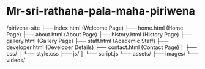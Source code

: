 
# Mr-sri-rathana-pala-maha-piriwena

/pirivena-site
   ├── index.html        (Welcome Page)
   ├── home.html         (Home Page)
   ├── about.html        (About Page)
   ├── history.html      (History Page)
   ├── gallery.html      (Gallery Page)
   ├── staff.html        (Academic Staff)
   ├── developer.html    (Developer Details)
   ├── contact.html      (Contact Page)
   │
   ├── css/
   │    └── style.css
   ├── js/
   │    └── script.js
   └── assets/
        ├── images/
        └── videos/
